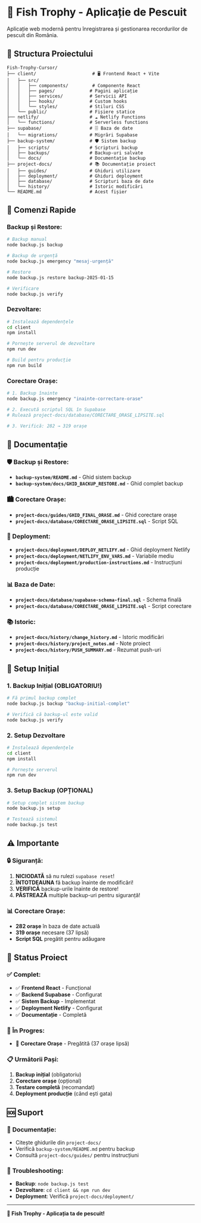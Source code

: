 # 🎣 Fish Trophy - Aplicație de Pescuit

Aplicație web modernă pentru înregistrarea și gestionarea recordurilor de pescuit din România.

## 📁 Structura Proiectului

```
Fish-Trophy-Cursor/
├── client/                     # 🖥️ Frontend React + Vite
│   ├── src/
│   │   ├── components/         # Componente React
│   │   ├── pages/             # Pagini aplicație
│   │   ├── services/          # Servicii API
│   │   ├── hooks/             # Custom hooks
│   │   └── styles/            # Stiluri CSS
│   └── public/                # Fișiere statice
├── netlify/                   # ☁️ Netlify Functions
│   └── functions/             # Serverless functions
├── supabase/                  # 🗄️ Baza de date
│   └── migrations/            # Migrări Supabase
├── backup-system/             # 🛡️ Sistem backup
│   ├── scripts/               # Scripturi backup
│   ├── backups/               # Backup-uri salvate
│   └── docs/                  # Documentație backup
├── project-docs/              # 📚 Documentație proiect
│   ├── guides/                # Ghiduri utilizare
│   ├── deployment/            # Ghiduri deployment
│   ├── database/              # Scripturi baza de date
│   └── history/               # Istoric modificări
└── README.md                  # Acest fișier
```

## 🚀 Comenzi Rapide

### Backup și Restore:
```bash
# Backup manual
node backup.js backup

# Backup de urgență
node backup.js emergency "mesaj-urgență"

# Restore
node backup.js restore backup-2025-01-15

# Verificare
node backup.js verify
```

### Dezvoltare:
```bash
# Instalează dependențele
cd client
npm install

# Pornește serverul de dezvoltare
npm run dev

# Build pentru producție
npm run build
```

### Corectare Orașe:
```bash
# 1. Backup înainte
node backup.js emergency "inainte-correctare-orase"

# 2. Execută scriptul SQL în Supabase
# Rulează project-docs/database/CORECTARE_ORASE_LIPSITE.sql

# 3. Verifică: 282 → 319 orașe
```

## 📖 Documentație

### 🛡️ Backup și Restore:
- **`backup-system/README.md`** - Ghid sistem backup
- **`backup-system/docs/GHID_BACKUP_RESTORE.md`** - Ghid complet backup

### 🏙️ Corectare Orașe:
- **`project-docs/guides/GHID_FINAL_ORASE.md`** - Ghid corectare orașe
- **`project-docs/database/CORECTARE_ORASE_LIPSITE.sql`** - Script SQL

### 🚀 Deployment:
- **`project-docs/deployment/DEPLOY_NETLIFY.md`** - Ghid deployment Netlify
- **`project-docs/deployment/NETLIFY_ENV_VARS.md`** - Variabile mediu
- **`project-docs/deployment/production-instructions.md`** - Instrucțiuni producție

### 📊 Baza de Date:
- **`project-docs/database/supabase-schema-final.sql`** - Schema finală
- **`project-docs/database/CORECTARE_ORASE_LIPSITE.sql`** - Script corectare

### 📚 Istoric:
- **`project-docs/history/change_history.md`** - Istoric modificări
- **`project-docs/history/project_notes.md`** - Note proiect
- **`project-docs/history/PUSH_SUMMARY.md`** - Rezumat push-uri

## 🔧 Setup Inițial

### 1. **Backup Inițial** (OBLIGATORIU!)
```bash
# Fă primul backup complet
node backup.js backup "backup-initial-complet"

# Verifică că backup-ul este valid
node backup.js verify
```

### 2. **Setup Dezvoltare**
```bash
# Instalează dependențele
cd client
npm install

# Pornește serverul
npm run dev
```

### 3. **Setup Backup** (OPȚIONAL)
```bash
# Setup complet sistem backup
node backup.js setup

# Testează sistemul
node backup.js test
```

## ⚠️ Importante

### 🔒 **Siguranță:**
1. **NICIODATĂ** să nu rulezi `supabase reset`!
2. **ÎNTOTDEAUNA** fă backup înainte de modificări!
3. **VERIFICĂ** backup-urile înainte de restore!
4. **PĂSTREAZĂ** multiple backup-uri pentru siguranță!

### 📊 **Corectare Orașe:**
- **282 orașe** în baza de date actuală
- **319 orașe** necesare (37 lipsă)
- **Script SQL** pregătit pentru adăugare

## 🎯 Status Proiect

### ✅ **Complet:**
- ✅ **Frontend React** - Funcțional
- ✅ **Backend Supabase** - Configurat
- ✅ **Sistem Backup** - Implementat
- ✅ **Deployment Netlify** - Configurat
- ✅ **Documentație** - Completă

### 🔄 **În Progres:**
- 🔄 **Corectare Orașe** - Pregătită (37 orașe lipsă)

### 📋 **Următorii Pași:**
1. **Backup inițial** (obligatoriu)
2. **Corectare orașe** (opțional)
3. **Testare completă** (recomandat)
4. **Deployment producție** (când ești gata)

## 🆘 Suport

### 📖 **Documentație:**
- Citește ghidurile din `project-docs/`
- Verifică `backup-system/README.md` pentru backup
- Consultă `project-docs/guides/` pentru instrucțiuni

### 🔧 **Troubleshooting:**
- **Backup**: `node backup.js test`
- **Dezvoltare**: `cd client && npm run dev`
- **Deployment**: Verifică `project-docs/deployment/`

---

**🎣 Fish Trophy - Aplicația ta de pescuit!**
